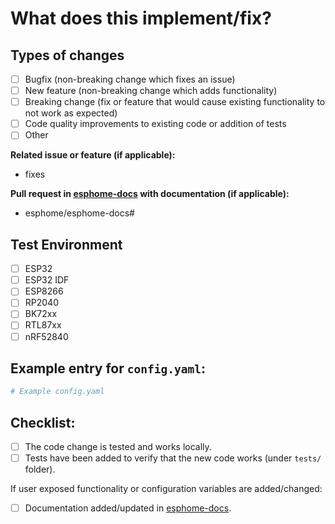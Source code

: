 # What does this implement/fix?

<!-- Quick description and explanation of changes -->

## Types of changes

- [ ] Bugfix (non-breaking change which fixes an issue)
- [ ] New feature (non-breaking change which adds functionality)
- [ ] Breaking change (fix or feature that would cause existing functionality to not work as expected)
- [ ] Code quality improvements to existing code or addition of tests
- [ ] Other

**Related issue or feature (if applicable):**

- fixes <link to issue>

**Pull request in [esphome-docs](https://github.com/esphome/esphome-docs) with documentation (if applicable):**

- esphome/esphome-docs#<esphome-docs PR number goes here>

## Test Environment

- [ ] ESP32
- [ ] ESP32 IDF
- [ ] ESP8266
- [ ] RP2040
- [ ] BK72xx
- [ ] RTL87xx
- [ ] nRF52840

## Example entry for `config.yaml`:

```yaml
# Example config.yaml

```

## Checklist:
  - [ ] The code change is tested and works locally.
  - [ ] Tests have been added to verify that the new code works (under `tests/` folder).

If user exposed functionality or configuration variables are added/changed:
  - [ ] Documentation added/updated in [esphome-docs](https://github.com/esphome/esphome-docs).
